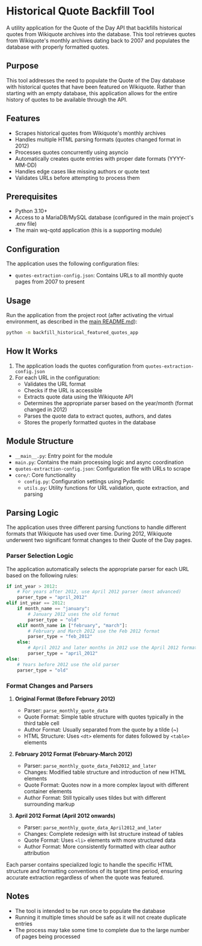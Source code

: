 # Historical Quote Backfill Tool

A utility application for the Quote of the Day API that backfills historical quotes from Wikiquote archives into the database. This tool retrieves quotes from Wikiquote's monthly archives dating back to 2007 and populates the database with properly formatted quotes.

## Purpose

This tool addresses the need to populate the Quote of the Day database with historical quotes that have been featured on Wikiquote. Rather than starting with an empty database, this application allows for the entire history of quotes to be available through the API.

## Features

-   Scrapes historical quotes from Wikiquote's monthly archives
-   Handles multiple HTML parsing formats (quotes changed format in 2012)
-   Processes quotes concurrently using asyncio
-   Automatically creates quote entries with proper date formats (YYYY-MM-DD)
-   Handles edge cases like missing authors or quote text
-   Validates URLs before attempting to process them

## Prerequisites

-   Python 3.10+
-   Access to a MariaDB/MySQL database (configured in the main project's .env file)
-   The main wq-qotd application (this is a supporting module)

## Configuration

The application uses the following configuration files:

-   `quotes-extraction-config.json`: Contains URLs to all monthly quote pages from 2007 to present

## Usage

Run the application from the project root
(after activating the virtual environment, as described in the [main README.md](../README.md)):

```bash
python -m backfill_historical_featured_quotes_app
```

## How It Works

1. The application loads the quotes configuration from `quotes-extraction-config.json`
2. For each URL in the configuration:
    - Validates the URL format
    - Checks if the URL is accessible
    - Extracts quote data using the Wikiquote API
    - Determines the appropriate parser based on the year/month (format changed in 2012)
    - Parses the quote data to extract quotes, authors, and dates
    - Stores the properly formatted quotes in the database

## Module Structure

-   `__main__.py`: Entry point for the module
-   `main.py`: Contains the main processing logic and async coordination
-   `quotes-extraction-config.json`: Configuration file with URLs to scrape
-   `core/`: Core functionality
    -   `config.py`: Configuration settings using Pydantic
    -   `utils.py`: Utility functions for URL validation, quote extraction, and parsing

## Parsing Logic

The application uses three different parsing functions to handle different formats that Wikiquote has used over time. During 2012, Wikiquote underwent two significant format changes to their Quote of the Day pages.

### Parser Selection Logic

The application automatically selects the appropriate parser for each URL based on the following rules:

```python
if int_year > 2012:
    # For years after 2012, use April 2012 parser (most advanced)
    parser_type = "april_2012"
elif int_year == 2012:
    if month_name == "january":
        # January 2012 uses the old format
        parser_type = "old"
    elif month_name in ["february", "march"]:
        # February and March 2012 use the Feb 2012 format
        parser_type = "feb_2012"
    else:
        # April 2012 and later months in 2012 use the April 2012 format
        parser_type = "april_2012"
else:
    # Years before 2012 use the old parser
    parser_type = "old"
```

### Format Changes and Parsers

1. **Original Format (Before February 2012)**

    - Parser: `parse_monthly_quote_data`
    - Quote Format: Simple table structure with quotes typically in the third table cell
    - Author Format: Usually separated from the quote by a tilde (~)
    - HTML Structure: Uses `<dt>` elements for dates followed by `<table>` elements

2. **February 2012 Format (February-March 2012)**

    - Parser: `parse_monthly_quote_data_Feb2012_and_later`
    - Changes: Modified table structure and introduction of new HTML elements
    - Quote Format: Quotes now in a more complex layout with different container elements
    - Author Format: Still typically uses tildes but with different surrounding markup

3. **April 2012 Format (April 2012 onwards)**
    - Parser: `parse_monthly_quote_data_April2012_and_later`
    - Changes: Complete redesign with list structure instead of tables
    - Quote Format: Uses `<li>` elements with more structured data
    - Author Format: More consistently formatted with clear author attribution

Each parser contains specialized logic to handle the specific HTML structure and formatting conventions of its target time period, ensuring accurate extraction regardless of when the quote was featured.

## Notes

-   The tool is intended to be run once to populate the database
-   Running it multiple times should be safe as it will not create duplicate entries
-   The process may take some time to complete due to the large number of pages being processed
